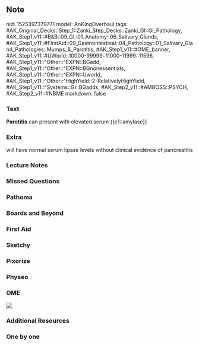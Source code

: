 ## Note
nid: 1525397379771
model: AnKingOverhaul
tags: #AK_Original_Decks::Step_1::Zanki_Step_Decks::Zanki_GI::GI_Pathology, #AK_Step1_v11::#B&B::09_GI::01_Anatomy::06_Salivary_Glands, #AK_Step1_v11::#FirstAid::09_Gastrointestinal::04_Pathology::01_Salivary_Gland_Pathologies::Mumps_&_Parotitis, #AK_Step1_v11::#OME_banner, #AK_Step1_v11::#UWorld::10000-99999::11000-11999::11596, #AK_Step1_v11::^Other::^EXPN::BGadd, #AK_Step1_v11::^Other::^EXPN::BGnonessentials, #AK_Step1_v11::^Other::^EXPN::Uworld, #AK_Step1_v11::^Other::^HighYield::2-RelativelyHighYield, #AK_Step1_v11::^Systems::GI::BGadds, #AK_Step2_v11::#AMBOSS::PSYCH, #AK_Step2_v11::#NBME
markdown: false

### Text
<b>Parotitis</b> can present with elevated serum {{c1::amylase}}

### Extra
will have normal serum lipase levels without clinical evidence of pancreatitis

### Lecture Notes


### Missed Questions


### Pathoma


### Boards and Beyond


### First Aid


### Sketchy


### Pixorize


### Physeo


### OME
<div class="ome-widget">
  <a href="https://onlinemeded.org?ref=anki"><img src=
  "_OME_AnkiFlashcards_General_4.png"></a>
</div>

### Additional Resources


### One by one

